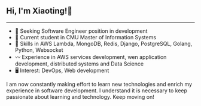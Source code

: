 ## Hi, I'm Xiaoting!👋
---
- 👀 Seeking Software Engineer position in development
- 🌱 Current student in CMU Master of Information Systems
- 💞️ Skills in AWS Lambda, MongoDB, Redis, Django, PostgreSQL, Golang, Python, Websocket
- 〰️ Experience in AWS services development, wen application development, distributed systems and Data Science
- 🖥 Interest: DevOps, Web development

I am now constantly making effort to learn new technologies and enrich my experience in software development. 
I understand it is necessary to keep passionate about learning and technology. Keep moving on!
